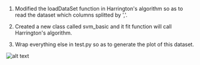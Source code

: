 1. Modified the loadDataSet function in Harrington's algorithm so as to read the dataset which columns splitted by ','.

2. Created a new class called svm_basic and it fit function will call Harrington's algorithm.

3. Wrap everything else in test.py so as to generate the plot of this dataset.

![alt text](https://github.com/hetuo/CS686-Lab/lab2/images/result.png)
